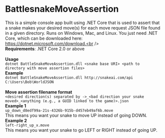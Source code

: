 # BattlesnakeMoveAssertion
This is a simple console app built using .NET Core that is used to assert that a snake makes your desired move(s) for each move request JSON file found in a given directory. Runs on Windows, Mac, and Linux. You just need .NET Core, which can be downloaded here: https://dotnet.microsoft.com/download.<br />
<br />
<b>Requirements</b>: .NET Core 2.0 or above<br />
<br />
<b>Usage</b><br />
```dotnet BattleSnakeMoveAssertion.dll <snake base URI> <path to directory with move assertion files>```<br />
<b>Example</b><br />
```dotnet BattleSnakeMoveAssertion.dll http://snakeai.com/api C:\Users\Bob\WorldJSON```<br />
<br />
<b>Move assertion filename format</b><br />
```<desired direction(s) separated by ->_<bad direction your snake moved>_<anything (e.g., a GUID linked to the game)>.json```<br />
<b>Example 1</b><br />
```up_down_d8edf99a-21s-4326b-915b-d457eb49af6b.move```<br />
This means you want your snake to move UP instead of going DOWN.
<br />
<b>Example 2</b><br />
```left-right_up_x.move```<br />
This means you want your snake to go LEFT or RIGHT instead of going UP.
